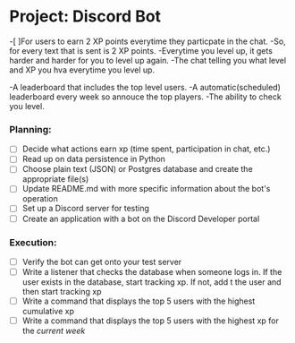 # Project: Discord Bot
-[ ]For users to earn 2 XP points everytime they particpate in the chat.
-So, for every text that is sent is 2 XP points. 
-Everytime you level up, it gets harder and harder for you to level up again. 
-The chat telling you what level and XP you hva everytime you level up.

-A leaderboard that includes the top level users.
-A automatic(scheduled) leaderboard every week so annouce the top players.
-The ability to check you level.


### Planning:

- [ ] Decide what actions earn xp (time spent, participation in chat, etc.)
- [ ] Read up on data persistence in Python
- [ ] Choose plain text (JSON) or Postgres database and create the appropriate file(s)
- [ ] Update README.md with more specific information about the bot's operation
- [ ] Set up a Discord server for testing
- [ ] Create an application with a bot on the Discord Developer portal

### Execution:

- [ ] Verify the bot can get onto your test server
- [ ] Write a listener that checks the database when someone logs in. If the user exists in the database, start tracking xp. If not, add t the user and then start tracking xp
- [ ] Write a command that displays the top 5 users with the highest cumulative xp
- [ ] Write a command that displays the top 5 users with the highest xp for the *current week*
